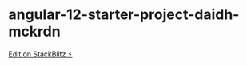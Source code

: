 # angular-12-starter-project-daidh-mckrdn

[Edit on StackBlitz ⚡️](https://stackblitz.com/edit/angular-12-starter-project-daidh-mckrdn)